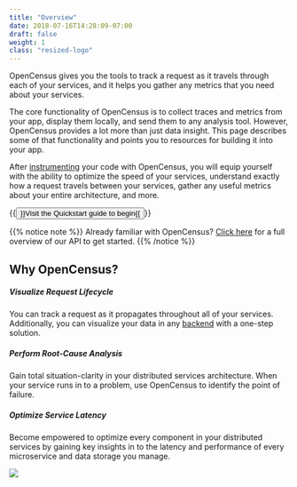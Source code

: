 ```yaml
---
title: "Overview"
date: 2018-07-16T14:28:09-07:00
draft: false
weight: 1
class: "resized-logo"
---
```


OpenCensus gives you the tools to track a request as it travels through each of your services, and it helps you gather any metrics that you need about your services.

The core functionality of OpenCensus is to collect traces and metrics from your app, display them locally, and send them to any analysis tool. However, OpenCensus provides a lot more than just data insight. This page describes some of that functionality and points you to resources for building it into your app.

After [instrumenting](https://en.wikipedia.org/wiki/Instrumentation_(computer_programming)#Output) your code with OpenCensus, you will equip yourself with the ability to optimize the speed of your services, understand exactly how a request travels between your services, gather any useful metrics about your entire architecture, and more.

{{<button href="/quickstart" class="btn-info">}}Visit the Quickstart guide to begin{{</button>}}

{{% notice note %}}
Already familiar with OpenCensus? [Click here](https://opencensus.io/docs/) for a full overview of our API to get started.
{{% /notice %}}

## Why OpenCensus?

##### Visualize Request Lifecycle
You can track a request as it propagates throughout all of your services. Additionally, you can visualize your data in any [backend](/core-concepts/exporters/#supported-backends) with a one-step solution.

##### Perform Root-Cause Analysis
Gain total situation-clarity in your distributed services architecture. When your service runs in to a problem, use OpenCensus to identify the point of failure.

##### Optimize Service Latency
Become empowered to optimize every component in your distributed services by gaining key insights in to the latency and performance of every microservice and data storage you manage.

![](/images/opencensus-supported-languages.png)
